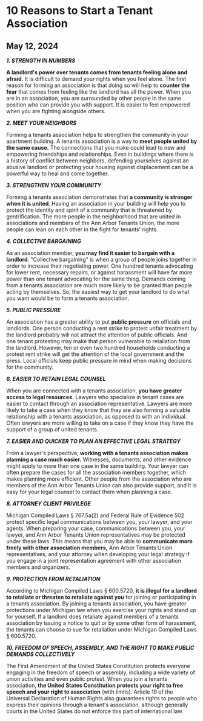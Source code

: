 # 10 Reasons to Start a Tenant Association

## May 12, 2024

**_1. STRENGTH IN NUMBERS_**

**A landlord's power over tenants comes from tenants feeling alone and
afraid.** It is difficult to demand your rights when you feel alone. The
first reason for forming an association is that doing so will help to
**counter the fear** that comes from feeling like the landlord has all
the power. When you are in an association, you are surrounded by other
people in the same position who can provide you with support. It is
easier to feel empowered when you are fighting alongside others.

**_2. MEET YOUR NEIGHBORS_**

Forming a tenants association helps to strengthen the community in your
apartment building. A tenants association is a way to **meet people
united by the same cause.** The connections that you make could lead to
new and empowering friendships and relationships. Even in buildings
where there is a history of conflict between neighbors, defending
yourselves against an abusive landlord or protecting your housing
against displacement can be a powerful way to heal and come together.

**_3. STRENGTHEN YOUR COMMUNITY_**

Forming a tenants association demonstrates that **a community is
stronger when it is united**. Having an association in your building
will help you to protect the identity and spirit of a community that is
threatened by gentrification. The more people in the neighborhood that
are united in associations and members of the Ann Arbor Tenants Union,
the more people can lean on each other in the fight for tenants' rights.

**_4. COLLECTIVE BARGAINING_**

As an association member, **you may find it easier to bargain with a
landlord**. "Collective bargaining" is when a group of people joins
together in order to increase their negotiating power. One hundred
tenants advocating for lower rent, necessary repairs, or against
harassment will have far more power than one tenant advocating for the
same thing. Demands coming from a tenants association are much more
likely to be granted than people acting by themselves. So, the easiest
way to get your landlord to do what you want would be to form a tenants
association.

**_5. PUBLIC PRESSURE_**

An association has a greater ability to put **public pressure** on
officials and landlords. One person conducting a rent strike to protest
unfair treatment by the landlord probably will not attract the attention
of public officials. And one tenant protesting may make that person
vulnerable to retaliation from the landlord. However, ten or even two
hundred households conducting a protest rent strike will get the
attention of the local government and the press. Local officials keep
public pressure in mind when making decisions for the community.

**_6. EASIER TO RETAIN LEGAL COUNSEL_**

When you are connected with a tenants association, **you have greater
access to legal resources.** Lawyers who specialize in tenant cases are
easier to contact through an association representative. Lawyers are
more likely to take a case when they know that they are also forming a
valuable relationship with a tenants association, as opposed to with an
individual. Often lawyers are more willing to take on a case if they
know they have the support of a group of united tenants.

**_7. EASIER AND QUICKER TO PLAN AN EFFECTIVE LEGAL STRATEGY_**

From a lawyer's perspective, **working with a tenants association makes
planning a case much easier.** Witnesses, documents, and other evidence
might apply to more than one case in the same building. Your lawyer can
often prepare the cases for all the association members together, which
makes planning more efficient. Other people from the association who are
members of the Ann Arbor Tenants Union can also provide support, and it
is easy for your legal counsel to contact them when planning a case.

**_8. ATTORNEY CLIENT PRIVILEGE_**

Michigan Compiled Laws § 767.5a(2) and Federal Rule of Evidence 502
protect specific legal communications between you, your lawyer, and your
agents. When preparing your case, communications between you, your
lawyer, and Ann Arbor Tenants Union representatives may be protected
under these laws. This means that you may be able to **communicate more
freely with other association members,** Ann Arbor Tenants Union
representatives, and your attorney when developing your legal strategy
if you engage in a joint representation agreement with other association
members and organizers.

**_9. PROTECTION FROM RETALIATION_**

According to Michigan Compiled Laws § 600.5720, **it is illegal for a
landlord to retaliate or threaten to retaliate against you** for joining
or participating in a tenants association. By joining a tenants
association, you have greater protections under Michigan law when you
exercise your rights and stand up for yourself. If a landlord does
retaliate against members of a tenants association by issuing a notice
to quit or by some other form of harassment, the tenants can choose to
sue for retaliation under Michigan Compiled Laws § 600.5720.

**_10. FREEDOM OF SPEECH, ASSEMBLY, AND THE RIGHT TO MAKE PUBLIC DEMANDS
COLLECTIVELY_**

The First Amendment of the United States Constitution protects everyone
engaging in the freedom of speech or assembly, including a wide variety
of union activities and even public protest. When you join a tenants
association, **the United States Constitution protects your right to
free speech and your right to association** (with limits). Article 19 of
the Universal Declaration of Human Rights also guarantees rights to
people who express their opinions through a tenant's association,
although generally courts in the United States do not enforce this part
of international law.
